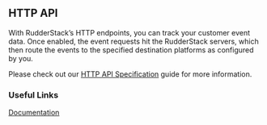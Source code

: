 ## HTTP API

With RudderStack’s HTTP endpoints, you can track your customer event data. Once enabled, the event requests hit the RudderStack servers, which then route the events to the specified destination platforms as configured by you.

Please check out our [HTTP API Specification](https://docs.rudderstack.com/getting-started/http-api-specification) guide for more information.

### Useful Links

[Documentation](https://docs.rudderstack.com/getting-started/http-api-specification)

[//]: # "These are reference links used in the body of this note and get stripped out when the markdown processor does its job. There is no need to format nicely because it shouldn't be seen. Thanks SO - http://stackoverflow.com/questions/4823468/store-comments-in-markdown-syntax"

